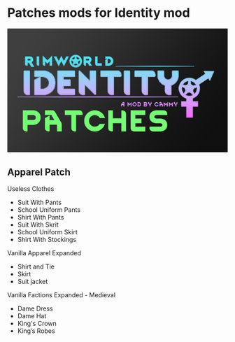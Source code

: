 # Patches mods for Identity mod

![](https://github.com/Daria40K/Identity-Patches/blob/main/About/Preview.png)

## Apparel Patch
Useless Clothes
- Suit With Pants
- School Uniform Pants
- Shirt With Pants
- Suit With Skrit
- School Uniform Skirt
- Shirt With Stockings

Vanilla Apparel Expanded
- Shirt and Tie
- Skirt
- Suit jacket

Vanilla Factions Expanded - Medieval
- Dame Dress
- Dame Hat
- King's Crown
- King’s Robes